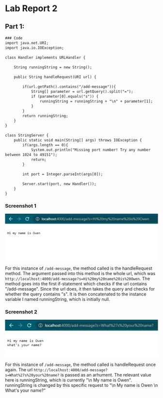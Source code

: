 # **Lab Report 2**

## Part 1: 

```
### Code
import java.net.URI;
import java.io.IOException;

class Handler implements URLHandler {

    String runningString = new String();
    
    public String handleRequest(URI url) {
        
        if(url.getPath().contains("/add-message")){
            String[] parameter = url.getQuery().split("=");
            if (parameter[0].equals("s")) {
                runningString = runningString + "\n" + parameter[1];
            }
        }
        return runningString;
    }
}

class StringServer {
    public static void main(String[] args) throws IOException {
        if(args.length == 0){
            System.out.println("Missing port number! Try any number between 1024 to 49151");
            return;
        }

        int port = Integer.parseInt(args[0]);

        Server.start(port, new Handler());
    }
}
```
### Screenshot 1
![Screenshot1](LabReport2SC2.png) <br>

For this instance of `/add-message`, the method called is the handleRequest method. The argument passed into this method is the whole url, which was `http://localhost:4000/add-message?s=Hi%20my%20name%20is%20Owen`. The method goes into the first if-statement which checks if the url contains "/add-message". Since the url does, it then takes the query and checks for whether the query contains "s". It is then concatenated to the instance variable I named runningString, which is initially null.
### Screenshot 2
![Screenshot2](LabReport2SC3.png) <br>

For this instance of `/add-message`, the method called is handleRequest once again. The url `http://localhost:4000/add-message?s=What%27s%20your%20name?` is passed as an arhument. The relevant value here is runningString, which is currently "\n My name is Owen". runningString is changed by this specific request to "\n My name is Owen \n What's your name?"
